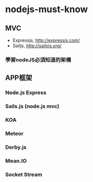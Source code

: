 # nodejs-must-know

## MVC

* Expressjs, http://expressjs.com/
* Sailjs, http://sailsjs.org/

### 學習nodeJS必須知道的架構





## APP框架
### Node.js Express
### Sails.js (node.js mvc)
### KOA
### Meteor
### Derby.js
### Mean.IO
### Socket Stream



